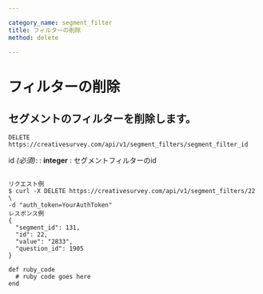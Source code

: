 ```yaml
---

category_name: segment_filter
title: フィルターの削除
method: delete

---
```


# フィルターの削除

## セグメントのフィルターを削除します。

`DELETE https://creativesurvey.com/api/v1/segment_filters/segment_filter_id`

id _(必須)_:
: __integer__
: セグメントフィルターのid

~~~

リクエスト例
$ curl -X DELETE https://creativesurvey.com/api/v1/segment_filters/22 \
-d "auth_token=YourAuthToken"
レスポンス例
{
  "segment_id": 131,
  "id": 22,
  "value": "2833",
  "question_id": 1905
}

~~~

~~~
def ruby_code
  # ruby code goes here
end
~~~

